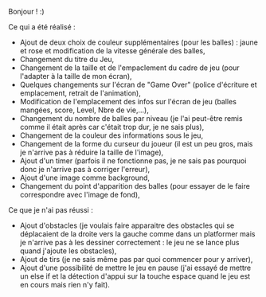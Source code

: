 Bonjour ! :)

Ce qui a été réalisé : 

* Ajout de deux choix de couleur supplémentaires (pour les balles) : jaune et rose et modification de la vitesse générale des balles,
* Changement du titre du Jeu,
* Changement de la taille et de l'empaclement du cadre de jeu (pour l'adapter à la taille de mon écran),
* Quelques changements sur l'écran de "Game Over" (police d'écriture et emplacement, retrait de l'animation),
* Modification de l'emplacement des infos sur l'écran de jeu (balles mangées, score, Level, Nbre de vie,...),
* Changement du nombre de balles par niveau (je l'ai peut-être remis comme il était après car c'était trop dur, je ne sais plus),
* Changement de la couleur des informations sous le jeu,
* Changement de la forme du curseur du joueur (il est un peu gros, mais je n'arrive pas à réduire la taille de l'image),
* Ajout d'un timer (parfois il ne fonctionne pas, je ne sais pas pourquoi donc je n'arrive pas à corriger l'erreur),
* Ajout d'une image comme background,
* Changement du point d'apparition des balles (pour essayer de le faire correspondre avec l'image de fond),


Ce que je n'ai pas réussi : 

* Ajout d'obstacles (je voulais faire apparaitre des obstacles qui se déplacaient de la droite vers la gauche comme dans un platformer mais je n'arrive pas à les dessiner correctement : le jeu ne se lance plus quand j'ajoute les obstacles),
* Ajout de tirs (je ne sais même pas par quoi commencer pour y arriver),
* Ajout d'une possibilité de mettre le jeu en pause (j'ai essayé de mettre un else if et la détection d'appui sur la touche espace quand le jeu est en cours mais rien n'y fait).
